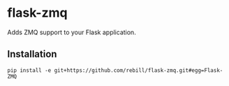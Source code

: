 flask-zmq
=========

Adds ZMQ support to your Flask application.

## Installation

    pip install -e git+https://github.com/rebill/flask-zmq.git#egg=Flask-ZMQ
